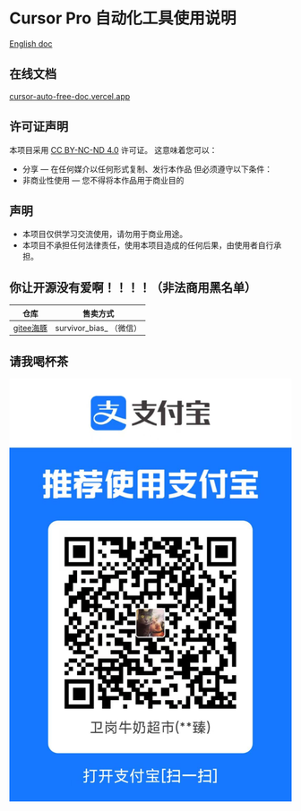 # Cursor Pro 自动化工具使用说明


[English doc](./README.EN.md)



## 在线文档
[cursor-auto-free-doc.vercel.app](https://cursor-auto-free-doc.vercel.app)


## 许可证声明
本项目采用 [CC BY-NC-ND 4.0](https://creativecommons.org/licenses/by-nc-nd/4.0/) 许可证。
这意味着您可以：
- 分享 — 在任何媒介以任何形式复制、发行本作品
但必须遵守以下条件：
- 非商业性使用 — 您不得将本作品用于商业目的

## 声明
- 本项目仅供学习交流使用，请勿用于商业用途。
- 本项目不承担任何法律责任，使用本项目造成的任何后果，由使用者自行承担。



## 你让开源没有爱啊！！！！（非法商用黑名单）
| 仓库 | 售卖方式 | 
| ----- | ----- | 
| [gitee海豚](https://gitee.com/ydd_energy/dolphin_-cursor) | survivor_bias_  （微信） | 




## 请我喝杯茶
![image](./screen/28613e3f3f23a935b66a7ba31ff4e3f.jpg)

